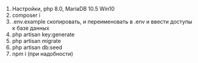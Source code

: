 
1. Настройки, php 8.0, MariaDB 10.5 Win10
2. composer i
3. .env.example скопировать, и переименовать в .env и ввести доступы к базе данных
4. php artisan key:generate
5. php artisan migrate
6. php artisan db:seed
7. npm i (при надобности)

